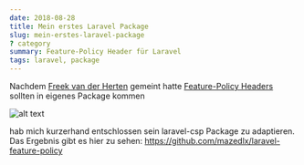 ```yaml
---
date: 2018-08-28
title: Mein erstes Laravel Package
slug: mein-erstes-laravel-package
? category
summary: Feature-Policy Header für Laravel
tags: laravel, package
---
```


Nachdem [Freek van der Herten](https://murze.be) gemeint hatte [Feature-Policy Headers](https://github.com/WICG/feature-policy) sollten in eigenes Package kommen

![alt text](https://blog.mazedlx.net/images/freek.png)

hab mich kurzerhand entschlossen sein laravel-csp Package zu adaptieren. Das Ergebnis gibt es hier zu sehen: https://github.com/mazedlx/laravel-feature-policy
